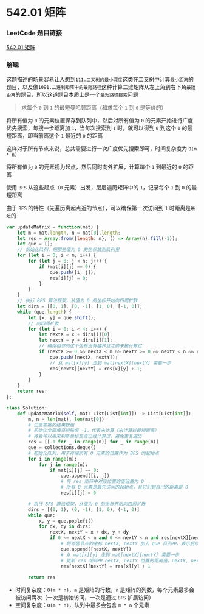 # 542.01 矩阵

### LeetCode 题目链接

[542.01 矩阵](https://leetcode.cn/problems/01-matrix/)

### 解题

这题描述的场景容易让人想到`111.二叉树的最小深度`这类在二叉树中计算`最小距离`的题目，以及像`1091.二进制矩阵中的最短路径`这种计算二维矩阵从左上角到右下角`最短距离`的题目，所以这道题目本质上是一个`最短路径搜索`问题

> 求每个 `0` 到 `1` 的最短曼哈顿距离（和求每个 `1` 到 `0` 是等价的）

将所有值为 `0` 的元素位置保存到队列中，然后对所有值为 `0` 的元素开始进行广度优先搜索，每搜一步距离加 `1`，当每次搜索到 `1` 时，就可以得到 `0` 到这个 `1` 的最短距离，即当前离这个 `1` 最近的 `0` 的距离

这样对于所有节点来说，总共需要进行一次广度优先搜索即可，时间复杂度为 `O(m * n)`

将所有值为 `0` 的元素视为起点，然后同时向外扩展，计算每个 `1` 到最近的 `0` 的距离

使用 `BFS` 从这些起点（`0` 元素）出发，层层遍历矩阵中的 `1`，记录每个 `1` 到 `0` 的最短距离

由于 `BFS` 的特性（先遍历离起点近的节点），可以确保第一次访问到 `1` 时距离是`最短`的

```js
var updateMatrix = function(mat) {
    let m = mat.length, n = mat[0].length;
    let res = Array.from({length: m}, () => Array(n).fill(-1));
    let que = [];
    // 初始化队列，把那些值为 0 的坐标放到队列里
    for (let i = 0; i < m; i++) {
        for (let j = 0; j < n; j++) {
            if (mat[i][j] == 0) {
                que.push([i, j]);
                res[i][j] = 0;
            }
        }
    }
    // 执行 BFS 算法框架，从值为 0 的坐标开始向四周扩散
    let dirs = [[0, 1], [0, -1], [1, 0], [-1, 0]];
    while (que.length) {
        let [x, y] = que.shift();
        // 向四周扩散
        for (let i = 0; i < 4; i++) {
            let nextX = x + dirs[i][0];
            let nextY = y + dirs[i][1];
            // 确保相邻的这个坐标没有越界且之前未被计算过
            if (nextX >= 0 && nextX < m && nextY >= 0 && nextY < n && res[nextX][nextY] == -1) {
                que.push([nextX, nextY]);
                // 从 mat[x][y] 走到 mat[nextX][nextY] 需要一步
                res[nextX][nextY] = res[x][y] + 1;
            }
        }
    }
    return res;
};
```
```python
class Solution:
    def updateMatrix(self, mat: List[List[int]]) -> List[List[int]]:
        m, n = len(mat), len(mat[0])
        # 记录答案的结果数组
        # 初始化全部填充特殊值 -1，代表未计算（未计算过最短距离）
        # 待会可以用来判断坐标是否已经计算过，避免重复遍历
        res = [[-1 for _ in range(n)] for _ in range(m)]
        que = collections.deque()
        # 初始化队列，用于存储所有 0 元素的位置作为 BFS 的起始点
        for i in range(m):
            for j in range(n):
                if mat[i][j] == 0:
                    que.append([i, j])
                    # 将 res 矩阵中对应位置的值设置为 0
                    # 所有 0 元素是最先访问的起始点，且它们到自己的距离是 0
                    res[i][j] = 0

        # 执行 BFS 算法框架，从值为 0 的坐标开始向四周扩散
        dirs = [(0, 1), (0, -1), (1, 0), (-1, 0)]
        while que:
            x, y = que.popleft()
            for dx, dy in dirs:
                nextX, nextY = x + dx, y + dy
                if 0 <= nextX < m and 0 <= nextY < n and res[nextX][nextY] == -1:
                    # 将邻居节点的坐标 nextX, nextY 加入 que 队列中，表示后续要继续处理这个位置
                    que.append([nextX, nextY])
                    # 从 mat[x][y] 走到 mat[nextX][nextY] 需要一步
                    # 更新 res 矩阵中 nextX, nextY 位置的距离值，nextX, nextY 是从 x, y 扩展过来的，它们之间的距离增加了 1
                    res[nextX][nextY] = res[x][y] + 1
        
        return res
```
- 时间复杂度：`O(m * n)`，`m` 是矩阵的行数，`n` 是矩阵的列数，每个元素最多会被访问两次（一次是初始访问，一次是通过 `BFS` 扩展访问）
- 空间复杂度：`O(m * n)`，队列中最多会包含 `m * n` 个元素